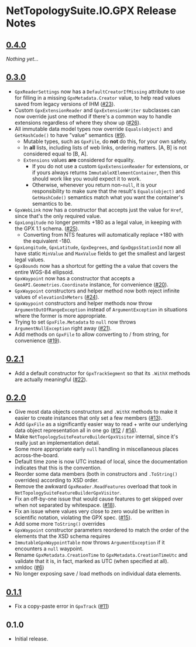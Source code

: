 # NetTopologySuite.IO.GPX Release Notes

## [0.4.0](https://github.com/NetTopologySuite/NetTopologySuite.IO.GPX/milestone/7)
*Nothing yet...*

## [0.3.0](https://github.com/NetTopologySuite/NetTopologySuite.IO.GPX/milestone/4)
- `GpxReaderSettings` now has a `DefaultCreatorIfMissing` attribute to use for filling in a missing `GpxMetadata.Creator` value, to help read values saved from legacy versions of IHM ([#23](https://github.com/NetTopologySuite/NetTopologySuite.IO.GPX/issues/23)).
- Custom `GpxExtensionReader` and `GpxExtensionWriter` subclasses can now override just one method if there's a common way to handle extensions regardless of where they show up ([#26](https://github.com/NetTopologySuite/NetTopologySuite.IO.GPX/issues/26)).
- All immutable data model types now override `Equals(object)` and `GetHashCode()` to have "value" semantics ([#9](https://github.com/NetTopologySuite/NetTopologySuite.IO.GPX/issues/9)).
    - Mutable types, such as `GpxFile`, do **not** do this, for your own safety.
    - In **all** lists, including lists of web links, ordering matters.  [A, B] is not considered equal to [B, A].
    - `Extensions` values **are** considered for equality.
        - If you do not use a custom `GpxExtensionReader` for extensions, or if yours always returns `ImmutableXElementContainer`, then this should work like you would expect it to work.
        - Otherwise, whenever you return non-`null`, it is your responsibility to make sure that the result's `Equals(object)` and `GetHashCode()` semantics match what you want the container's semantics to be.
- `GpxWebLink` now has a constructor that accepts just the value for `Href`, since that's the only required value.
- `GpxLongitude` no longer permits +180 as a legal value, in keeping with the GPX 1.1 schema. ([#25](https://github.com/NetTopologySuite/NetTopologySuite.IO.GPX/issues/25)).
    - Converting from NTS features will automatically replace +180 with the equivalent -180.
- `GpxLongitude`, `GpxLatitude`, `GpxDegrees`, and `GpxDgpsStationId` now all have static `MinValue` and `MaxValue` fields to get the smallest and largest legal values.
- `GpxBounds` now has a shortcut for getting the a value that covers the entire WGS-84 ellipsoid.
- `GpxWaypoint` now has a constructor that accepts a `GeoAPI.Geometries.Coordinate` instance, for convenience ([#20](https://github.com/NetTopologySuite/NetTopologySuite.IO.GPX/issues/20)).
- `GpxWaypoint` constructors and helper method now both reject infinite values of `elevationInMeters` ([#24](https://github.com/NetTopologySuite/NetTopologySuite.IO.GPX/issues/24)).
- `GpxWaypoint` constructors and helper methods now throw `ArgumentOutOfRangeException` instead of `ArgumentException` in situations where the former is more appropriate.
- Trying to set `GpxFile.Metadata` to `null` now throws `ArgumentNullException` right away ([#21](https://github.com/NetTopologySuite/NetTopologySuite.IO.GPX/issues/21)).
- Add methods on `GpxFile` to allow converting to / from string, for convenience ([#19](https://github.com/NetTopologySuite/NetTopologySuite.IO.GPX/issues/19)).

## [0.2.1](https://github.com/NetTopologySuite/NetTopologySuite.IO.GPX/milestone/5)
- Add a default constructor for `GpxTrackSegment` so that its `.WithX` methods are actually meaningful ([#22](https://github.com/NetTopologySuite/NetTopologySuite.IO.GPX/issues/22)).

## [0.2.0](https://github.com/NetTopologySuite/NetTopologySuite.IO.GPX/milestone/2)
- Give most data objects constructors and `.WithX` methods to make it easier to create instances that only set a few members ([#13](https://github.com/NetTopologySuite/NetTopologySuite.IO.GPX/issues/13)).
- Add `GpxFile` as a significantly easier way to read + write our underlying data object representation all in one go ([#12](https://github.com/NetTopologySuite/NetTopologySuite.IO.GPX/issues/12) / [#14](https://github.com/NetTopologySuite/NetTopologySuite.IO.GPX/issues/14)).
- Make `NetTopologySuiteFeatureBuilderGpxVisitor` internal, since it's really just an implementation detail.
- Some more appropriate early `null` handling in miscellaneous places across-the-board.
- Default time zone is now UTC instead of local, since the documentation indicates that this is the convention.
- Reorder some data members (both in constructors and `.ToString()` overrides) according to XSD order.
- Remove the awkward `GpxReader.ReadFeatures` overload that took in `NetTopologySuiteFeatureBuilderGpxVisitor`.
- Fix an off-by-one issue that would cause features to get skipped over when not separated by whitespace. ([#18](https://github.com/NetTopologySuite/NetTopologySuite.IO.GPX/issues/18)).
- Fix an issue where values very close to zero would be written in scientific notation, violating the GPX spec. ([#15](https://github.com/NetTopologySuite/NetTopologySuite.IO.GPX/issues/15)).
- Add some more `ToString()` overrides
- `GpxWaypoint` constructor parameters reordered to match the order of the elements that the XSD schema requires
- `ImmutableGpxWaypointTable` now throws `ArgumentException` if it encounters a `null` waypoint.
- Rename `GpxMetadata.CreationTime` to `GpxMetadata.CreationTimeUtc` and validate that it is, in fact, marked as UTC (when specified at all).
- xmldoc ([#6](https://github.com/NetTopologySuite/NetTopologySuite.IO.GPX/issues/6))
- No longer exposing save / load methods on individual data elements.

## [0.1.1](https://github.com/NetTopologySuite/NetTopologySuite.IO.GPX/milestone/3)
- Fix a copy-paste error in `GpxTrack` ([#11](https://github.com/NetTopologySuite/NetTopologySuite.IO.GPX/issues/11))

## 0.1.0
- Initial release.
